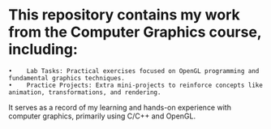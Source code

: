 # This repository contains my work from the Computer Graphics course, including:
	•	 Lab Tasks: Practical exercises focused on OpenGL programming and fundamental graphics techniques.
	•	 Practice Projects: Extra mini-projects to reinforce concepts like animation, transformations, and rendering.

It serves as a record of my learning and hands-on experience with computer graphics, primarily using C/C++ and OpenGL.
